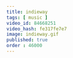 ```yaml
---
title: indieway
tags: [ music ]
video_id: 84668251
video_hash: fe317fe7e7
image: indieway.gif
published: true
order : 46000
---
```

